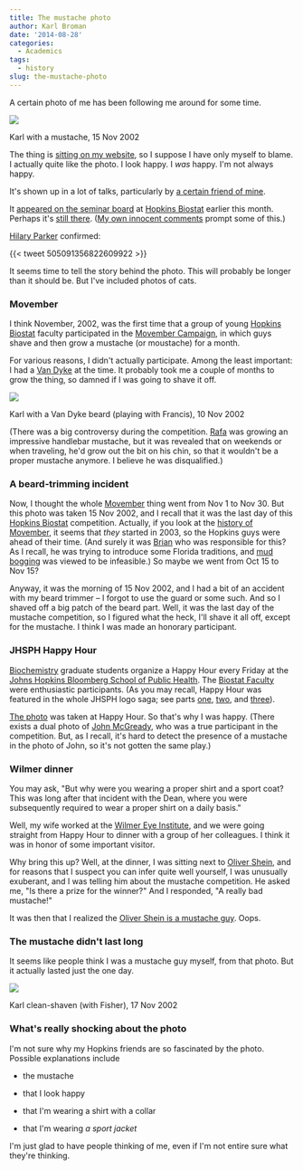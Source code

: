 ```yaml
---
title: The mustache photo
author: Karl Broman
date: '2014-08-28'
categories:
  - Academics
tags:
  - history
slug: the-mustache-photo
---
```


A certain photo of me has been following me around for some time.

![](https://www.biostat.wisc.edu/~kbroman/pictures/moustache.jpg)

<p class="caption">Karl with a mustache, 15 Nov 2002</p>

The thing is [sitting on my website](https://www.biostat.wisc.edu/~kbroman/pictures/moustache.jpg), so I suppose I have only myself to blame. I actually quite like the photo. I look happy. I _was_ happy. I'm not always happy.

It's shown up in a lot of talks, particularly by [a certain friend of mine](https://rafalab.github.io).

It [appeared on the seminar board](https://twitter.com/StrictlyStat/status/495240349225607169) at [Hopkins Biostat](https://www.biostat.jhsph.edu) earlier this month. Perhaps it's [still there](https://twitter.com/simplystats/status/505066800842047488). ([My own innocent comments](https://twitter.com/simplystats/status/505066800842047488) prompt some of this.)

[Hilary Parker](https://hilaryparker.com) confirmed:

{{< tweet 505091356822609922 >}}

It seems time to tell the story behind the photo. This will probably be longer than it should be. But I've included photos of cats.

### Movember

I think November, 2002, was the first time that a group of young [Hopkins Biostat](https://www.biostat.jhsph.edu) faculty participated in the [Movember Campaign](https://us.movember.com/), in which guys shave and then grow a mustache (or moustache) for a month.

For various reasons, I didn't actually participate. Among the least important: I had a [Van Dyke](https://en.wikipedia.org/wiki/Van_Dyke_beard) at the time. It probably took me a couple of months to grow the thing, so damned if I was going to shave it off.

![](https://www.biostat.wisc.edu/~kbroman/pictures/van_dyke.jpg)

<p class="caption">Karl with a Van Dyke beard (playing with Francis), 10 Nov 2002</p>

(There was a big controversy during the competition. [Rafa](https://rafalab.github.io) was growing an impressive handlebar mustache, but it was revealed that on weekends or when traveling, he'd grow out the bit on his chin, so that it wouldn't be a proper mustache anymore. I believe he was disqualified.)

### A beard-trimming incident

Now, I thought the whole [Movember](https://us.movember.com/) thing went from Nov 1 to Nov 30. But this photo was taken 15 Nov 2002, and I recall that it was the last day of this [Hopkins Biostat](https://www.biostat.jhsph.edu) competition. Actually, if you look at the [history of Movember](https://us.movember.com/about/history#2003), it seems that _they_ started in 2003, so the Hopkins guys were ahead of their time. (And surely it was [Brian](http://www.bcaffo.com/) who was responsible for this? As I recall, he was trying to introduce some Florida traditions, and [mud bogging](https://en.wikipedia.org/wiki/Mud_bogging) was viewed to be infeasible.) So maybe we went from Oct 15 to Nov 15?

Anyway, it was the morning of 15 Nov 2002, and I had a bit of an accident with my beard trimmer – I forgot to use the guard or some such. And so I shaved off a big patch of the beard part. Well, it was the last day of the mustache competition, so I figured what the heck, I'll shave it all off, except for the mustache. I think I was made an honorary participant.

### JHSPH Happy Hour

[Biochemistry](https://www.jhsph.edu/departments/biochemistry-and-molecular-biology/) graduate students organize a Happy Hour every Friday at the [Johns Hopkins Bloomberg School of Public Health](https://www.jhsph.edu). The [Biostat Faculty](https://www.biostat.jhsph.edu) were enthusiastic participants. (As you may recall, Happy Hour was featured in the whole JHSPH logo saga; see parts [one](https://kbroman.org/blog/2012/11/16/the-hopkins-sph-logo-part-1/), [two](https://kbroman.org/blog/2012/11/21/the-hopkins-sph-logo-part-2/), and [three](https://kbroman.org/blog/2013/03/06/the-hopkins-sph-logo-part-3-karls-revenge/)).

[The photo](https://www.biostat.wisc.edu/~kbroman/pictures/moustache) was taken at Happy Hour. So that's why I was happy. (There exists a dual photo of [John McGready](http://www.biostat.jhsph.edu/~jmcgread/), who was a true participant in the competition. But, as I recall, it's hard to detect the presence of a mustache in the photo of John, so it's not gotten the same play.)

### Wilmer dinner

You may ask, "But why were you wearing a proper shirt and a sport coat? This was long after that incident with the Dean, where you were subsequently required to wear a proper shirt on a daily basis."

Well, my wife worked at the [Wilmer Eye Institute](https://www.hopkinsmedicine.org/wilmer/), and we were going straight from Happy Hour to dinner with a group of her colleagues. I think it was in honor of some important visitor.

Why bring this up? Well, at the dinner, I was sitting next to [Oliver Shein](https://webapps.jhu.edu/namedprofessorships/professorshipdetail.cfm?professorshipID=145), and for reasons that I suspect you can infer quite well yourself, I was unusually exuberant, and I was telling him about the mustache competition. He asked me, "Is there a prize for the winner?" And I responded, "A really bad mustache!"

It was then that I realized the [Oliver Shein is a mustache guy](https://www.hopkinsmedicine.org/profiles/results/directory/profile/0002003/oliver-schein). Oops.

### The mustache didn't last long

It seems like people think I was a mustache guy myself, from that photo. But it actually lasted just the one day.

![](https://www.biostat.wisc.edu/~kbroman/pictures/karl_and_fisher.jpg)

<p class="caption">Karl clean-shaven (with Fisher), 17 Nov 2002</p>

### What's really shocking about the photo

I'm not sure why my Hopkins friends are so fascinated by the photo. Possible explanations include

  * the mustache

  * that I look happy

  * that I'm wearing a shirt with a collar

  * that I'm wearing _a sport jacket_

I'm just glad to have people thinking of me, even if I'm not entire sure what they're thinking.
